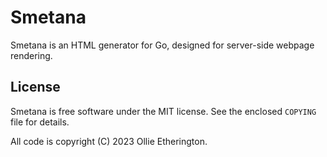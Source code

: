 # Smetana

Smetana is an HTML generator for Go, designed for server-side webpage
rendering.

## License

Smetana is free software under the MIT license. See the enclosed `COPYING` file
for details.

All code is copyright (C) 2023 Ollie Etherington.

